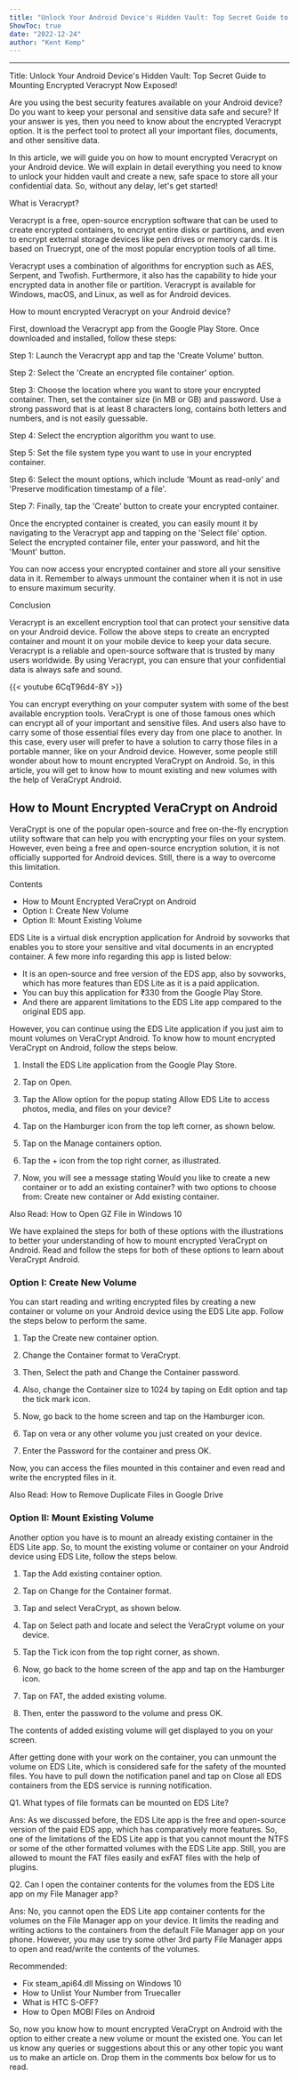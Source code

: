 ```yaml
---
title: "Unlock Your Android Device's Hidden Vault: Top Secret Guide to Mounting Encrypted Veracrypt Now Exposed!"
ShowToc: true 
date: "2022-12-24"
author: "Kent Kemp"
---
```

*****
Title: Unlock Your Android Device's Hidden Vault: Top Secret Guide to Mounting Encrypted Veracrypt Now Exposed!

Are you using the best security features available on your Android device? Do you want to keep your personal and sensitive data safe and secure? If your answer is yes, then you need to know about the encrypted Veracrypt option. It is the perfect tool to protect all your important files, documents, and other sensitive data.

In this article, we will guide you on how to mount encrypted Veracrypt on your Android device. We will explain in detail everything you need to know to unlock your hidden vault and create a new, safe space to store all your confidential data. So, without any delay, let's get started!

What is Veracrypt?

Veracrypt is a free, open-source encryption software that can be used to create encrypted containers, to encrypt entire disks or partitions, and even to encrypt external storage devices like pen drives or memory cards. It is based on Truecrypt, one of the most popular encryption tools of all time.

Veracrypt uses a combination of algorithms for encryption such as AES, Serpent, and Twofish. Furthermore, it also has the capability to hide your encrypted data in another file or partition. Veracrypt is available for Windows, macOS, and Linux, as well as for Android devices.

How to mount encrypted Veracrypt on your Android device?

First, download the Veracrypt app from the Google Play Store. Once downloaded and installed, follow these steps:

Step 1: Launch the Veracrypt app and tap the 'Create Volume' button.

Step 2: Select the 'Create an encrypted file container' option.

Step 3: Choose the location where you want to store your encrypted container. Then, set the container size (in MB or GB) and password. Use a strong password that is at least 8 characters long, contains both letters and numbers, and is not easily guessable.

Step 4: Select the encryption algorithm you want to use.

Step 5: Set the file system type you want to use in your encrypted container.

Step 6: Select the mount options, which include 'Mount as read-only' and 'Preserve modification timestamp of a file'.

Step 7: Finally, tap the 'Create' button to create your encrypted container.

Once the encrypted container is created, you can easily mount it by navigating to the Veracrypt app and tapping on the 'Select file' option. Select the encrypted container file, enter your password, and hit the 'Mount' button.

You can now access your encrypted container and store all your sensitive data in it. Remember to always unmount the container when it is not in use to ensure maximum security.

Conclusion

Veracrypt is an excellent encryption tool that can protect your sensitive data on your Android device. Follow the above steps to create an encrypted container and mount it on your mobile device to keep your data secure. Veracrypt is a reliable and open-source software that is trusted by many users worldwide. By using Veracrypt, you can ensure that your confidential data is always safe and sound.

{{< youtube 6CqT96d4-8Y >}} 



You can encrypt everything on your computer system with some of the best available encryption tools. VeraCrypt is one of those famous ones which can encrypt all of your important and sensitive files. And users also have to carry some of those essential files every day from one place to another. In this case, every user will prefer to have a solution to carry those files in a portable manner, like on your Android device. However, some people still wonder about how to mount encrypted VeraCrypt on Android. So, in this article, you will get to know how to mount existing and new volumes with the help of VeraCrypt Android.
 

 
## How to Mount Encrypted VeraCrypt on Android
 
VeraCrypt is one of the popular open-source and free on-the-fly encryption utility software that can help you with encrypting your files on your system. However, even being a free and open-source encryption solution, it is not officially supported for Android devices. Still, there is a way to overcome this limitation.
 
Contents
 
- How to Mount Encrypted VeraCrypt on Android
 - Option I: Create New Volume
 - Option II: Mount Existing Volume

 
EDS Lite is a virtual disk encryption application for Android by sovworks that enables you to store your sensitive and vital documents in an encrypted container. A few more info regarding this app is listed below:
 
- It is an open-source and free version of the EDS app, also by sovworks, which has more features than EDS Lite as it is a paid application.
 - You can buy this application for ₹330 from the Google Play Store.
 - And there are apparent limitations to the EDS Lite app compared to the original EDS app.

 
However, you can continue using the EDS Lite application if you just aim to mount volumes on VeraCrypt Android. To know how to mount encrypted VeraCrypt on Android, follow the steps below.
 
1. Install the EDS Lite application from the Google Play Store.
 
2. Tap on Open.
 
3. Tap the Allow option for the popup stating Allow EDS Lite to access photos, media, and files on your device?
 
4. Tap on the Hamburger icon from the top left corner, as shown below.
 
5. Tap on the Manage containers option.
 
6. Tap the + icon from the top right corner, as illustrated.
 
7. Now, you will see a message stating Would you like to create a new container or to add an existing container? with two options to choose from: Create new container or Add existing container.
 
Also Read: How to Open GZ File in Windows 10
 
We have explained the steps for both of these options with the illustrations to better your understanding of how to mount encrypted VeraCrypt on Android. Read and follow the steps for both of these options to learn about VeraCrypt Android.
 
### Option I: Create New Volume
 
You can start reading and writing encrypted files by creating a new container or volume on your Android device using the EDS Lite app. Follow the steps below to perform the same.
 
1. Tap the Create new container option.
 
2. Change the Container format to VeraCrypt.
 
3. Then, Select the path and Change the Container password.
 
4. Also, change the Container size to 1024 by taping on Edit option and tap the tick mark icon.
 
6. Now, go back to the home screen and tap on the Hamburger icon.
 
7. Tap on vera or any other volume you just created on your device.
 
8. Enter the Password for the container and press OK.
 
Now, you can access the files mounted in this container and even read and write the encrypted files in it.
 
Also Read: How to Remove Duplicate Files in Google Drive
 
### Option II: Mount Existing Volume
 
Another option you have is to mount an already existing container in the EDS Lite app. So, to mount the existing volume or container on your Android device using EDS Lite, follow the steps below.
 
1. Tap the Add existing container option.
 
2. Tap on Change for the Container format.
 
3. Tap and select VeraCrypt, as shown below.
 
4. Tap on Select path and locate and select the VeraCrypt volume on your device.
 
5. Tap the Tick icon from the top right corner, as shown.
 
6. Now, go back to the home screen of the app and tap on the Hamburger icon.
 
7. Tap on FAT, the added existing volume.
 
8. Then, enter the password to the volume and press OK.
 
The contents of added existing volume will get displayed to you on your screen.
 
After getting done with your work on the container, you can unmount the volume on EDS Lite, which is considered safe for the safety of the mounted files. You have to pull down the notification panel and tap on Close all EDS containers from the EDS service is running notification.
 
Q1. What types of file formats can be mounted on EDS Lite?
 
Ans: As we discussed before, the EDS Lite app is the free and open-source version of the paid EDS app, which has comparatively more features. So, one of the limitations of the EDS Lite app is that you cannot mount the NTFS or some of the other formatted volumes with the EDS Lite app. Still, you are allowed to mount the FAT files easily and exFAT files with the help of plugins.
 
Q2. Can I open the container contents for the volumes from the EDS Lite app on my File Manager app?
 
Ans: No, you cannot open the EDS Lite app container contents for the volumes on the File Manager app on your device. It limits the reading and writing actions to the containers from the default File Manager app on your phone. However, you may use try some other 3rd party File Manager apps to open and read/write the contents of the volumes.
 
Recommended:
 
- Fix steam_api64.dll Missing on Windows 10
 - How to Unlist Your Number from Truecaller
 - What is HTC S-OFF?
 - How to Open MOBI Files on Android

 
So, now you know how to mount encrypted VeraCrypt on Android with the option to either create a new volume or mount the existed one. You can let us know any queries or suggestions about this or any other topic you want us to make an article on. Drop them in the comments box below for us to read.




